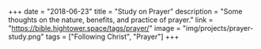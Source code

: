 +++
date = "2018-06-23"
title = "Study on Prayer"
description = "Some thoughts on the nature, benefits, and practice of prayer."
link = "https://bible.hightower.space/tags/prayer/"
image = "img/projects/prayer-study.png"
tags = ["Following Christ", "Prayer"]
+++
